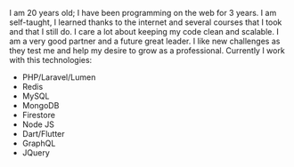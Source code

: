 I am 20 years old; I have been programming on the web for 3 years. I am self-taught, I learned thanks to the internet and several courses that I took and that I still do. I care a lot about keeping my code clean and scalable.
I am a very good partner and a future great leader. I like new challenges as they test me and help my desire to grow as a professional.
Currently I work with this technologies: 

- PHP/Laravel/Lumen
- Redis
- MySQL
- MongoDB
- Firestore
- Node JS
- Dart/Flutter
- GraphQL
- JQuery


<!---
fedejuret/fedejuret is a ✨ special ✨ repository because its `README.md` (this file) appears on your GitHub profile.
You can click the Preview link to take a look at your changes.
--->
